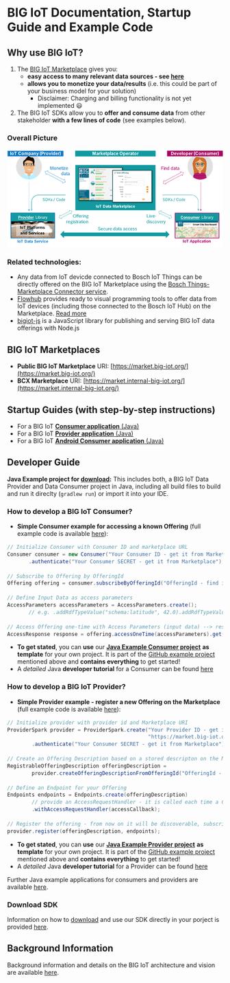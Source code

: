 # BIG IoT Documentation, Startup Guide and Example Code


## Why use BIG IoT?

1. The [BIG IoT Marketplace](https://market.big-iot.org/) gives you:
   * **easy access to many relevant data sources - see [here](https://github.com/BIG-IoT/BIG-IoT.github.io/blob/master/bcxDataOfferings.md)**
   * **allows you to monetize your data/results** (i.e. this could be part of your business model for your solution)
      * Disclaimer: Charging and billing functionality is not yet implemented :smiley:
2. The BIG IoT SDKs allow you to **offer and consume data** from other stakeholder **with a few lines of code** (see examples below).

### Overall Picture

![BIG-IoT Overall Picture](/images/BIG-IoT_OverallPicture.png)

### Related technologies:

- Any data from IoT devicde connected to Bosch IoT Things can be directly offered on the BIG IoT Marketplace using the [Bosch Things-Marketplace Connector service]().
- [Flowhub](https://flowhub.io) provides ready to visual programming tools to offer data from IoT devices (including those connected to the Bosch IoT Hub) on the Marketplace. [Read more](https://bergie.iki.fi/blog/big-iot/)
- [bigiot-js](https://github.com/flowhub/bigiot-js) is a JavaScript library for publishing and serving BIG IoT data offerings with Node.js

## BIG IoT Marketplaces

- **Public BIG IoT Marketplace** URI: [https://market.big-iot.org/](https://market.big-iot.org/)
- **BCX Marketplace** URI: [https://market.internal-big-iot.org/](https://market.internal-big-iot.org/)


## Startup Guides (with step-by-step instructions)

- For a BIG IoT [**Consumer application** (Java)](/StartUp-Guide-Consumer.md)
- For a BIG IoT [**Provider application** (Java)](/StartUp-Guide-Provider.md)
- For a BIG IoT [**Android Consumer application** (Java)](/StartUp-Guide-AndroidConsumer.md)


## Developer Guide 

**Java Example project for [download](https://github.com/BCX18ConnectedLife/big-iot):** This includes both, a BIG IoT Data Provider and Data Consumer project in Java, including all build files to build and run it direclty (`gradlew run`) or import it into your IDE. 

### How to develop a BIG IoT Consumer?

- **Simple Consumer example for accessing a known Offering** (full example code is available [here](https://github.com/BIG-IoT/example-projects/blob/master/more-java-examples/src/main/java/org/eclipse/bigiot/lib/examples/ExampleConsumerSubscriptionById.java)):
```java
// Initialize Consumer with Consumer ID and marketplace URL
Consumer consumer = new Consumer("Your Consumer ID - get it from Marketplace", "https://market.big-iot.org")
       .authenticate("Your Consumer SECRET - get it from Marketplace");

// Subscribe to Offering by OfferingId
Offering offering = consumer.subscribeByOfferingId("OfferingId - find it on Marketplace").get();

// Define Input Data as access parameters
AccessParameters accessParameters = AccessParameters.create();
       // e.g. .addRdfTypeValue("schema:latitude", 42.0).addRdfTypeValue("schema:longitude", 9.0);

// Access Offering one-time with Access Parameters (input data) --> response includes JSON results
AccessResponse response = offering.accessOneTime(accessParameters).get();
```
- **To get stated**, you can **use** our [**Java Example Consumer project**](https://github.com/BCX18ConnectedLife/big-iot/tree/master/java-template-consumer) **as template** for your own project. It is part of the [GitHub example project](https://github.com/BCX18ConnectedLife/big-iot) mentioned above and **contains everything** to get started!
- A _detailed_ Java **developer tutorial** for a Consumer can be found [here](https://big-iot.github.io/consumerPerspective/)

### How to develop a BIG IoT Provider?

- **Simple Provider example - register a new Offering on the Marketplace** (full example code is available [here](https://github.com/BIG-IoT/example-projects/blob/master/more-java-examples/src/main/java/org/eclipse/bigiot/lib/examples/ExampleProviderWithMarketplaceOfferingDescription.java)):
```java
// Initialize provider with provider id and Marketplace URI
ProviderSpark provider = ProviderSpark.create("Your Provider ID - get it from Marketplace", 
                                              "https://market.big-iot.org", "IP address of your node", 6789)
        .authenticate("Your Consumer SECRET - get it from Marketplace");

// Create an Offering Description based on a stored descripton on the Marketplace
RegistrableOfferingDescription offeringDescription = 
        provider.createOfferingDescriptionFromOfferingId("OfferingId - get it from Marketplace");

// Define an Endpoint for your Offering
Endpoints endpoints = Endpoints.create(offeringDescription)
        // provide an AccessRequestHandler - it is called each time a Consmer accesses your offering
        .withAccessRequestHandler(accessCallback);

// Register the offering - from now on it will be discoverable, subscribable and accessible to consumers
provider.register(offeringDescription, endpoints);
```
- **To get stated**, you can **use** our [**Java Example Provider project**](https://github.com/BCX18ConnectedLife/big-iot/tree/master/java-template-provider) **as template** for your own project. It is part of the [GitHub example project](https://github.com/BCX18ConnectedLife/big-iot) mentioned above and **contains everything** to get started!
- A _detailed_ Java **developer tutorial** for a Provider can be found [here](https://big-iot.github.io/providerPerspective/)

Further Java example applications for consumers and providers are available [here](https://github.com/BIG-IoT/example-projects/tree/master/more-java-examples/src/main/java/org/eclipse/bigiot/lib/examples).

### Download SDK

Information on how to [download](https://big-iot.github.io/download/) and use our SDK directly in your porject is provided [here](https://big-iot.github.io/download/).


## Background Information

Background information and details on the BIG IoT architecture and vision are available [here](https://big-iot.github.io/tutorial/).
